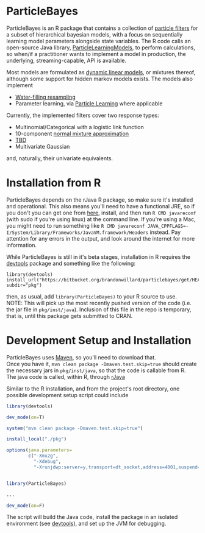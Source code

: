 ParticleBayes
=====
ParticleBayes is an R package that contains a collection of 
[particle filters](http://en.wikipedia.org/wiki/Particle_filter) 
for a subset of hierarchical bayesian models, with a focus on sequentially 
learning model parameters alongside state variables.  The R code calls an
open-source Java library, [ParticleLearningModels][plm], to perform calculations, 
so when/if a practitioner wants to implement a model in production, 
the underlying, streaming-capable, API is available.
  
Most models are formulated as [dynamic linear models][dlm], or mixtures thereof,
although some support for hidden markov models exists.
The models also implement  

* [Water-filling resampling][waterfilling]
* Parameter learning, via [Particle Learning][pl] where applicable

Currently, the implemented filters cover two response types:  

* Multinomial/Categorical with a logistic link function  
 * 10-component [normal mixture approximation][fs1]  
 * [TBD][fs2]  
* Multivariate Gaussian  

and, naturally, their univariate equivalents.

Installation from R
==
ParticleBayes depends on the rJava R package, so make sure it's installed and
operational.  This also means you'll need to have a functional JRE, so if you
don't you can get one from 
[here](http://www.oracle.com/technetwork/java/javase/downloads/java-archive-downloads-javase6-419409.html#jre-6u45-oth-JPR), 
install, and then run ```R CMD javareconf``` (with sudo if you're using linux)
at the command line.  If you're using a Mac, you might need to run something
like ```R CMD javareconf JAVA_CPPFLAGS=-I/System/Library/Frameworks/JavaVM.framework/Headers```
instead.  Pay attention for any errors in the output, and look around the internet 
for more information.
 
While ParticleBayes is still in it's beta stages, installation in R requires 
the [devtools][dt] package and something like the following:
```
library(devtools)
install_url("https://bitbucket.org/brandonwillard/particlebayes/get/HEAD.zip", subdir="pkg")
```
then, as usual, add ```library(ParticleBayes)``` to your R source to use.  
NOTE: This will pick up the most recently pushed version of the code (i.e. the
jar file in ```pkg/inst/java```).  Inclusion of this file in the repo is temporary,
that is, until this package gets submitted to CRAN.

Development Setup and Installation
==
ParticleBayes uses [Maven](http://maven.apache.org/), so you'll need to download that.  
Once you have it,
```mvn clean package -Dmaven.test.skip=true```
should create the necessary jars in ```pkg/inst/java```, so that the code is callable from
R.   
The java code is called, within R, through [rJava][rj]

Similar to the R installation, and from the project's root directory, 
one possible development setup script could include
```r
library(devtools)

dev_mode(on=T)

system("mvn clean package -Dmaven.test.skip=true")

install_local("./pkg")

options(java.parameters=
        c("-Xmx2g", 
          "-Xdebug", 
          "-Xrunjdwp:server=y,transport=dt_socket,address=4001,suspend=n"))


library(ParticleBayes)

...

dev_mode(on=F)
```
The script will build the Java code, install the package in an isolated environment 
(see [devtools][dt]), and set up the JVM for debugging. 

[rj]:http://www.rforge.net/rJava/
[dt]:https://github.com/hadley/devtools
[plm]:https://bitbucket.org/brandonwillard/particlelearningmodels
[dlm]:http://citeseerx.ist.psu.edu/viewdoc/summary?doi=10.1.1.34.9040
[fs1]:http://www.sciencedirect.com/science/article/pii/S0167947306003720
[fs2]:http://dl.acm.org/citation.cfm?id=2414419
[pl]:http://projecteuclid.org/euclid.ss/1280841735
[waterfilling]:tbd
